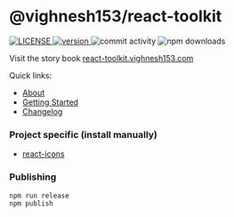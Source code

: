# @vighnesh153/react-toolkit

<div>
<a href="LICENSE">
    <img src="https://img.shields.io/npm/l/@vighnesh153/react-toolkit" alt="LICENSE" />
</a>

<a href="https://www.npmjs.com/package/@vighnesh153/react-toolkit">
    <img src="https://img.shields.io/npm/v/@vighnesh153/react-toolkit" alt="version" />
</a>

<img src="https://img.shields.io/github/commit-activity/m/vighnesh153/react-toolkit" alt ="commit activity" />

<img alt="npm downloads" src="https://img.shields.io/npm/dt/@vighnesh153/react-toolkit">
</div>

Visit the story book [react-toolkit.vighnesh153.com](https://react-toolkit.vighnesh153.com)

Quick links:
* [About](https://react-toolkit.vighnesh153.com/?path=/story/welcome-about--page)
* [Getting Started](https://react-toolkit.vighnesh153.com/?path=/story/welcome-getting-started--page)
* [Changelog](https://react-toolkit.vighnesh153.com/?path=/story/welcome-changelog--page)


### Project specific (install manually)
* [react-icons](https://react-icons.github.io/react-icons)

### Publishing
```shell
npm run release
npm publish
```
